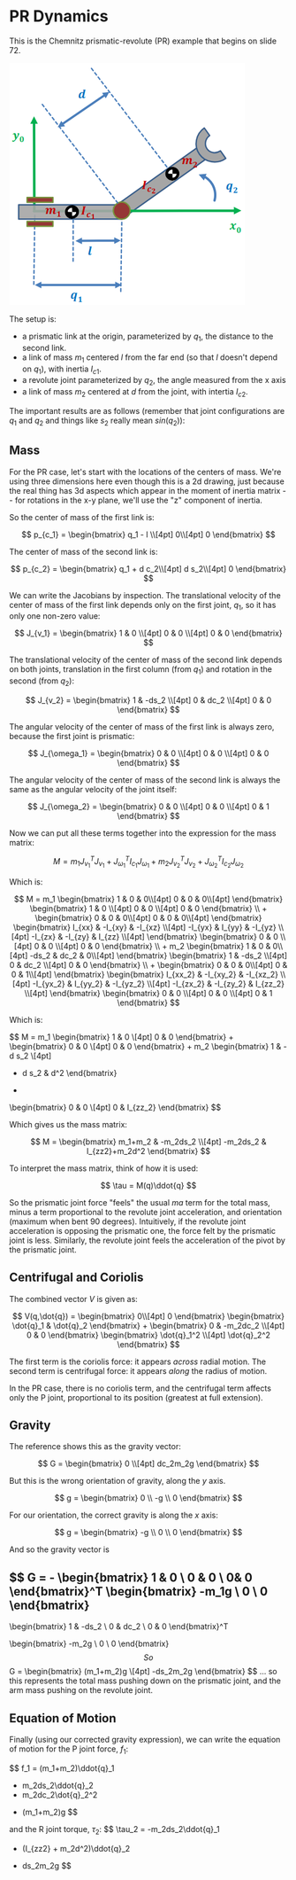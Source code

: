 # PR Dynamics

This is the Chemnitz prismatic-revolute (PR) example that begins on slide 72.

<img src="image_pr.png">

The setup is:

* a prismatic link at the origin, parameterized by $q_1$, the distance to the second link.
* a link of mass $m_1$ centered $l$ from the far end (so that $l$ doesn't depend on $q_1$), with inertia $I_{c1}$.
* a revolute joint parameterized by $q_2$, the angle measured from the x axis
* a link of mass $m_2$ centered at $d$ from the joint, with intertia $I_{c2}$.

The important results are as follows (remember that
joint configurations are $q_1$ and $q_2$ and
things like $s_2$ really mean $sin(q_2)$):


## Mass

For the PR case, let's start with the locations of the centers of mass.  We're using
three dimensions here even though this is a 2d drawing, just because the real thing
has 3d aspects which appear in the moment of inertia matrix -- for rotations in the
x-y plane, we'll use the "z" component of inertia.

So the center of mass of the first link is:

$$
p_{c_1} =
\begin{bmatrix}
q_1 - l \\[4pt]
0\\[4pt]
0
\end{bmatrix}
$$

The center of mass of the second link is:

$$
p_{c_2} =
\begin{bmatrix}
q_1 + d c_2\\[4pt]
d s_2\\[4pt]
0
\end{bmatrix}
$$

We can write the Jacobians by inspection.  The translational velocity of the center of mass
of the first link depends only on the first joint, $q_1$, so it has only one
non-zero value:

$$
J_{v_1} =
\begin{bmatrix}
1 & 0 \\[4pt]
0 & 0 \\[4pt]
0 & 0
\end{bmatrix}
$$

The translational velocity of the center of mass of the second link depends on both joints,
translation in the first column (from $q_1$) and rotation in the second (from $q_2$):

$$
J_{v_2} =
\begin{bmatrix}
1 & -ds_2 \\[4pt]
0 & dc_2 \\[4pt]
0 & 0
\end{bmatrix}
$$

The angular velocity of the center of mass of the first link is always zero, because
the first joint is prismatic:

$$
J_{\omega_1} =
\begin{bmatrix}
0 & 0 \\[4pt]
0 & 0 \\[4pt]
0 & 0
\end{bmatrix}
$$

The angular velocity of the center of mass of the second link is always the same
as the angular velocity of the joint itself:

$$
J_{\omega_2} =
\begin{bmatrix}
0 & 0 \\[4pt]
0 & 0 \\[4pt]
0 & 1
\end{bmatrix}
$$

Now we can put all these terms together into the expression for the mass matrix:

$$
M =
m_1 J_{v_1}^T J_{v_1}
+
J_{\omega_1}^T I_{c_1} J_{\omega_1}
+
m_2 J_{v_2}^T J_{v_2}
+
J_{\omega_2}^T  I_{c_2} J_{\omega_2}
$$

Which is:

$$
M =
m_1
\begin{bmatrix}
1 & 0 & 0\\[4pt]
0 & 0 & 0\\[4pt]
\end{bmatrix}
\begin{bmatrix}
1 & 0 \\[4pt]
0 & 0 \\[4pt]
0 & 0
\end{bmatrix}
\\
+
\begin{bmatrix}
0 & 0 & 0\\[4pt]
0 & 0 & 0\\[4pt]
\end{bmatrix}
\begin{bmatrix}
I_{xx} & -I_{xy} & -I_{xz} \\[4pt]
-I_{yx} & I_{yy} & -I_{yz} \\[4pt]
-I_{zx} & -I_{zy} & I_{zz} \\[4pt]
\end{bmatrix}
\begin{bmatrix}
0 & 0 \\[4pt]
0 & 0 \\[4pt]
0 & 0
\end{bmatrix}
\\
+
m_2
\begin{bmatrix}
1 & 0 & 0\\[4pt]
-ds_2 & dc_2 & 0\\[4pt]
\end{bmatrix}
\begin{bmatrix}
1 & -ds_2 \\[4pt]
0 & dc_2 \\[4pt]
0 & 0
\end{bmatrix}
\\
+
\begin{bmatrix}
0 & 0 & 0\\[4pt]
0 & 0 & 1\\[4pt]
\end{bmatrix}
\begin{bmatrix}
I_{xx_2} & -I_{xy_2} & -I_{xz_2} \\[4pt]
-I_{yx_2} & I_{yy_2} & -I_{yz_2} \\[4pt]
-I_{zx_2} & -I_{zy_2} & I_{zz_2} \\[4pt]
\end{bmatrix}
\begin{bmatrix}
0 & 0 \\[4pt]
0 & 0 \\[4pt]
0 & 1
\end{bmatrix}
$$

Which is:

$$
M =
m_1
\begin{bmatrix}
1 & 0 \\[4pt]
0 & 0
\end{bmatrix}
+
\begin{bmatrix}
0 & 0 \\[4pt]
0 & 0
\end{bmatrix}
+
m_2
\begin{bmatrix}
1 & - d s_2 \\[4pt]
- d s_2 & d^2
\end{bmatrix}
+
\begin{bmatrix}
0 & 0 \\[4pt]
0 & I_{zz_2}
\end{bmatrix}
$$

Which gives us the mass matrix:

$$
M =
\begin{bmatrix}
m_1+m_2 & -m_2ds_2 \\[4pt]
-m_2ds_2 & I_{zz2}+m_2d^2
\end{bmatrix}
$$

To interpret the mass matrix, think of how it is used:

$$
\tau = M(q)\ddot{q}
$$

So the prismatic joint force "feels" the
usual $ma$ term for the total mass, minus a term
proportional to the revolute joint acceleration,
and orientation (maximum when
bent 90 degrees).  Intuitively, if the revolute
joint acceleration is opposing the prismatic one,
the force felt by the prismatic joint is less.
Similarly, the revolute joint feels the acceleration
of the pivot by the prismatic joint.


## Centrifugal and Coriolis

The combined vector $V$ is given as:

$$
V(q,\dot{q}) = 
\begin{bmatrix}
0\\[4pt]
0
\end{bmatrix}
\begin{bmatrix}
\dot{q}_1 & \dot{q}_2
\end{bmatrix}
+
\begin{bmatrix}
0 & -m_2dc_2 \\[4pt]
0 & 0
\end{bmatrix}
\begin{bmatrix}
\dot{q}_1^2 \\[4pt]
\dot{q}_2^2
\end{bmatrix}
$$

The first term is the coriolis force: it
appears *across* radial motion.  The second term
is centrifugal force: it appears *along* the radius
of motion.

In the PR case, there is no coriolis term, and the
centrifugal term affects only the P joint, proportional
to its position (greatest at full extension).


## Gravity

The reference shows this as the gravity vector:

$$
G = 
\begin{bmatrix}
0 \\[4pt] 
dc_2m_2g
\end{bmatrix}
$$

But this is the wrong orientation of gravity, along the $y$ axis.

$$
g =
\begin{bmatrix}
0 \\ -g \\ 0
\end{bmatrix}
$$

For our orientation, the correct gravity is along the $x$ axis:

$$
g =
\begin{bmatrix}
-g \\ 0 \\ 0
\end{bmatrix}
$$

And so the gravity vector is

$$
G = -
\begin{bmatrix}
1 & 0 \\
0 & 0 \\
0&  0
\end{bmatrix}^T
\begin{bmatrix}
-m_1g \\
0 \\
0
\end{bmatrix}
-
\begin{bmatrix}
1 & -ds_2 \\
0 & dc_2 \\
0 & 0
\end{bmatrix}^T

\begin{bmatrix}
-m_2g \\
0 \\
0
\end{bmatrix}
$$
So
$$
G =
\begin{bmatrix}
(m_1+m_2)g \\[4pt]
-ds_2m_2g
\end{bmatrix}
$$
... so this represents the total mass pushing
down on the prismatic joint, and the arm mass pushing
on the revolute joint.






## Equation of Motion

Finally (using our corrected gravity expression),
we can write the equation of motion for the P joint force, $f_1$:

$$
f_1 =
(m_1+m_2)\ddot{q}_1
- m_2ds_2\ddot{q}_2
- m_2dc_2\dot{q}_2^2
+ (m_1+m_2)g
$$

and the R joint torque, $\tau_2$:
$$
\tau_2 =
-m_2ds_2\ddot{q}_1
+ (I_{zz2} + m_2d^2)\ddot{q}_2
- ds_2m_2g
$$

